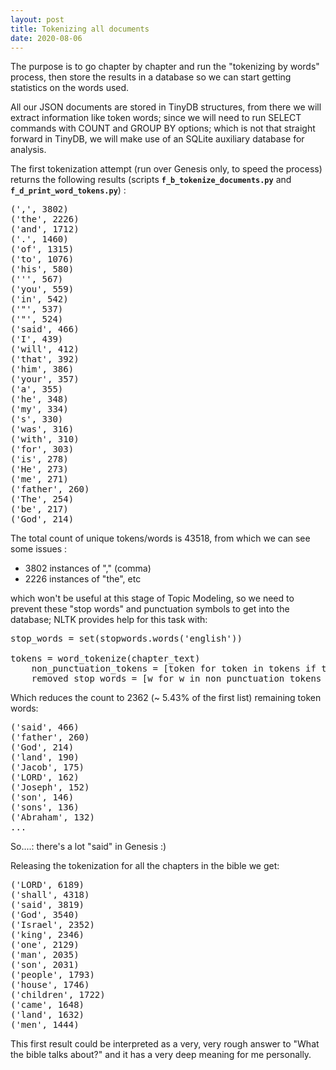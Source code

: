 ```yaml
---
layout: post
title: Tokenizing all documents
date: 2020-08-06
---
```


<!-- wp:paragraph -->

The purpose is to go chapter by chapter and run the "tokenizing by words" process, then store the results in a database so we can start getting statistics on the words used.

<!-- /wp:paragraph -->

<!-- wp:paragraph -->

All our JSON documents are stored in TinyDB structures, from there we will extract information like token words; since we will need to run SELECT commands with COUNT and GROUP BY options; which is not that straight forward in TinyDB, we will make use of an SQLite auxiliary database for analysis. 

<!-- /wp:paragraph -->

<!-- wp:paragraph -->

The first tokenization attempt (run over Genesis only, to speed the process) returns the following results (scripts **`f_b_tokenize_documents.py`** and **`f_d_print_word_tokens.py`**) :

<!-- /wp:paragraph -->

<!-- wp:syntaxhighlighter/code -->
<pre class="wp-block-syntaxhighlighter-code">(',', 3802)
('the', 2226)
('and', 1712)
('.', 1460)
('of', 1315)
('to', 1076)
('his', 580)
(''', 567)
('you', 559)
('in', 542)
('"', 537)
('"', 524)
('said', 466)
('I', 439)
('will', 412)
('that', 392)
('him', 386)
('your', 357)
('a', 355)
('he', 348)
('my', 334)
('s', 330)
('was', 316)
('with', 310)
('for', 303)
('is', 278)
('He', 273)
('me', 271)
('father', 260)
('The', 254)
('be', 217)
('God', 214)
</pre>
<!-- /wp:syntaxhighlighter/code -->

<!-- wp:paragraph -->

The total count of unique tokens/words is 43518, from which we can see some issues :

<!-- /wp:paragraph -->

<!-- wp:list -->

*   3802 instances of "," (comma)
*   2226 instances of "the", etc
<!-- /wp:list -->

<!-- wp:paragraph -->

which won't be useful at this stage of Topic Modeling, so we need to prevent these "stop words" and punctuation symbols to get into the database; NLTK provides help for this task with:

<!-- /wp:paragraph -->

<!-- wp:syntaxhighlighter/code -->
<pre class="wp-block-syntaxhighlighter-code">stop_words = set(stopwords.words('english'))

tokens = word_tokenize(chapter_text)
    non_punctuation_tokens = [token for token in tokens if token.isalnum()]
    removed_stop_words = [w for w in non_punctuation_tokens if not w.lower() in stop_words] 
</pre>
<!-- /wp:syntaxhighlighter/code -->

<!-- wp:paragraph -->

Which reduces the count to 2362 (~ 5.43% of the first list) remaining token words:

<!-- /wp:paragraph -->

<!-- wp:syntaxhighlighter/code -->
<pre class="wp-block-syntaxhighlighter-code">('said', 466)
('father', 260)
('God', 214)
('land', 190)
('Jacob', 175)
('LORD', 162)
('Joseph', 152)
('son', 146)
('sons', 136)
('Abraham', 132)
...</pre>
<!-- /wp:syntaxhighlighter/code -->

<!-- wp:paragraph -->

So....: there's a lot "said" in Genesis    :)

<!-- /wp:paragraph -->

<!-- wp:paragraph -->

Releasing the tokenization for all the chapters in the bible we get:

<!-- /wp:paragraph -->

<!-- wp:syntaxhighlighter/code -->
<pre class="wp-block-syntaxhighlighter-code">('LORD', 6189)
('shall', 4318)
('said', 3819)
('God', 3540)
('Israel', 2352)
('king', 2346)
('one', 2129)
('man', 2035)
('son', 2031)
('people', 1793)
('house', 1746)
('children', 1722)
('came', 1648)
('land', 1632)
('men', 1444)
</pre>
<!-- /wp:syntaxhighlighter/code -->

<!-- wp:paragraph -->

This first result could be interpreted as a very, very rough answer to "What the bible talks about?" and it has a very deep meaning for me personally.

<!-- /wp:paragraph -->